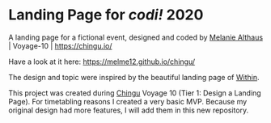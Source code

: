 # Landing Page for *codi!* 2020

A landing page for a fictional event, designed and coded by [Melanie Althaus](https://github.com/melme12) | Voyage-10 | https://chingu.io/

Have a look at it here: https://melme12.github.io/chingu/

The design and topic were inspired by the beautiful landing page of [Within](https://gowithin.co/).

This project was created during [Chingu](https://chingu.io/) Voyage 10 (Tier 1: Design a Landing Page). For timetabling reasons I created a very basic MVP. Because my original design had more features, I will add them in this new repository.
